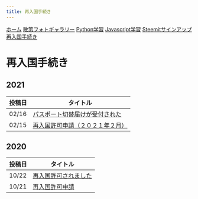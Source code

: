 ```yaml
---
title: 再入国手続き
---
```


[ホーム](./) [散策フォトギャラリー](./photogarally.html) [Python学習](./python.html) [Javascript学習](./javascript.html) [Steemitサインアップ](./steemitsignup.html) [再入国手続き](./hikorea.html)

# 再入国手続き


## 2021

|投稿日|タイトル|
|---|---|
|02/16|[パスポート切替届けが受付された](https://steemit.com/japanese/@yasu/6s6bap)|
|02/15|[再入国許可申請（２０２１年２月）](https://steemit.com/japanese/@yasu/2cuorb)|

## 2020

|投稿日|タイトル|
|---|---|
|10/22|[再入国許可されました](https://steemit.com/hive-101145/@yasu/strh3)|
|10/21|[再入国許可申請](https://steemit.com/hive-101145/@yasu/6i4ljh)|
